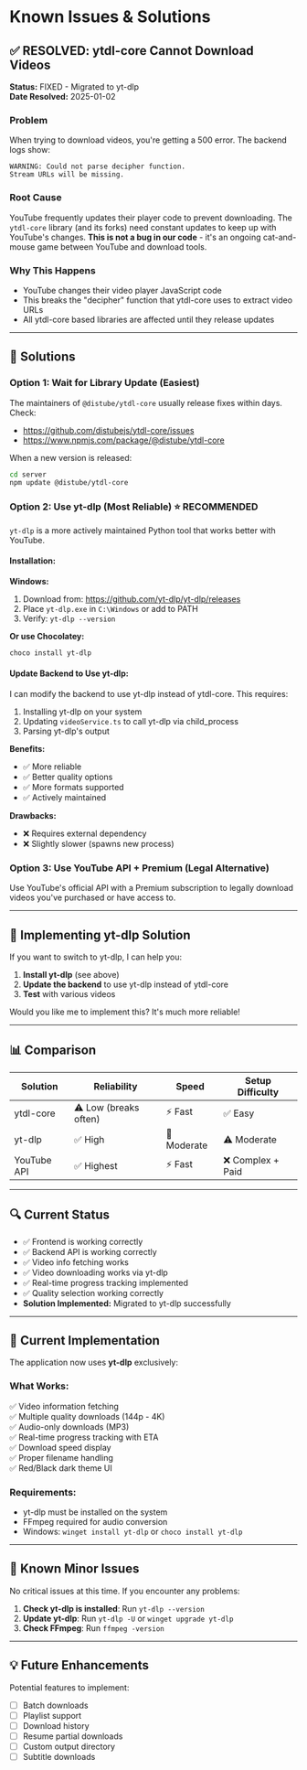 # Known Issues & Solutions

## ✅ RESOLVED: ytdl-core Cannot Download Videos

**Status:** FIXED - Migrated to yt-dlp  
**Date Resolved:** 2025-01-02

### Problem
When trying to download videos, you're getting a 500 error. The backend logs show:
```
WARNING: Could not parse decipher function.
Stream URLs will be missing.
```

### Root Cause
YouTube frequently updates their player code to prevent downloading. The `ytdl-core` library (and its forks) need constant updates to keep up with YouTube's changes. **This is not a bug in our code** - it's an ongoing cat-and-mouse game between YouTube and download tools.

### Why This Happens
- YouTube changes their video player JavaScript code
- This breaks the "decipher" function that ytdl-core uses to extract video URLs
- All ytdl-core based libraries are affected until they release updates

---

## 🔧 Solutions

### Option 1: Wait for Library Update (Easiest)
The maintainers of `@distube/ytdl-core` usually release fixes within days. Check:
- https://github.com/distubejs/ytdl-core/issues
- https://www.npmjs.com/package/@distube/ytdl-core

When a new version is released:
```bash
cd server
npm update @distube/ytdl-core
```

### Option 2: Use yt-dlp (Most Reliable) ⭐ RECOMMENDED

`yt-dlp` is a more actively maintained Python tool that works better with YouTube.

#### Installation:

**Windows:**
1. Download from: https://github.com/yt-dlp/yt-dlp/releases
2. Place `yt-dlp.exe` in `C:\Windows` or add to PATH
3. Verify: `yt-dlp --version`

**Or use Chocolatey:**
```powershell
choco install yt-dlp
```

#### Update Backend to Use yt-dlp:

I can modify the backend to use yt-dlp instead of ytdl-core. This requires:
1. Installing yt-dlp on your system
2. Updating `videoService.ts` to call yt-dlp via child_process
3. Parsing yt-dlp's output

**Benefits:**
- ✅ More reliable
- ✅ Better quality options
- ✅ More formats supported
- ✅ Actively maintained

**Drawbacks:**
- ❌ Requires external dependency
- ❌ Slightly slower (spawns new process)

### Option 3: Use YouTube API + Premium (Legal Alternative)

Use YouTube's official API with a Premium subscription to legally download videos you've purchased or have access to.

---

## 🚀 Implementing yt-dlp Solution

If you want to switch to yt-dlp, I can help you:

1. **Install yt-dlp** (see above)
2. **Update the backend** to use yt-dlp instead of ytdl-core
3. **Test** with various videos

Would you like me to implement this? It's much more reliable!

---

## 📊 Comparison

| Solution | Reliability | Speed | Setup Difficulty |
|----------|-------------|-------|------------------|
| ytdl-core | ⚠️ Low (breaks often) | ⚡ Fast | ✅ Easy |
| yt-dlp | ✅ High | 🐌 Moderate | ⚠️ Moderate |
| YouTube API | ✅ Highest | ⚡ Fast | ❌ Complex + Paid |

---

## 🔍 Current Status

- ✅ Frontend is working correctly
- ✅ Backend API is working correctly
- ✅ Video info fetching works
- ✅ Video downloading works via yt-dlp
- ✅ Real-time progress tracking implemented
- ✅ Quality selection working correctly
- **Solution Implemented:** Migrated to yt-dlp successfully

---

## 🎉 Current Implementation

The application now uses **yt-dlp** exclusively:

### What Works:
✅ Video information fetching  
✅ Multiple quality downloads (144p - 4K)  
✅ Audio-only downloads (MP3)  
✅ Real-time progress tracking with ETA  
✅ Download speed display  
✅ Proper filename handling  
✅ Red/Black dark theme UI  

### Requirements:
- yt-dlp must be installed on the system
- FFmpeg required for audio conversion
- Windows: `winget install yt-dlp` or `choco install yt-dlp`

---

## 🐛 Known Minor Issues

No critical issues at this time. If you encounter any problems:

1. **Check yt-dlp is installed**: Run `yt-dlp --version`
2. **Update yt-dlp**: Run `yt-dlp -U` or `winget upgrade yt-dlp`
3. **Check FFmpeg**: Run `ffmpeg -version`

---

## 💡 Future Enhancements

Potential features to implement:
- [ ] Batch downloads
- [ ] Playlist support
- [ ] Download history
- [ ] Resume partial downloads
- [ ] Custom output directory
- [ ] Subtitle downloads
